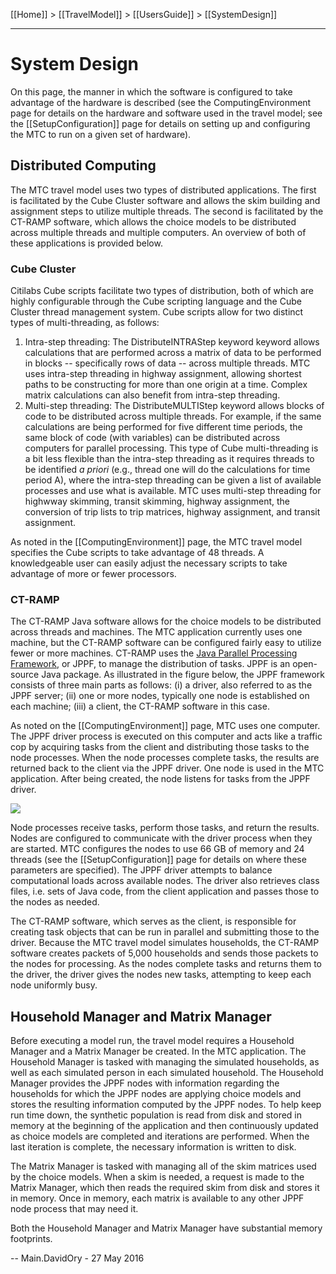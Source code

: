 [[Home]] > [[TravelModel]] > [[UsersGuide]] > [[SystemDesign]]

***

# System Design

On this page, the manner in which the software is configured to take advantage of the hardware is described (see the ComputingEnvironment page for details on the hardware and software used in the travel model; see the [[SetupConfiguration]] page for details on setting up and configuring the MTC to run on a given set of hardware).

## Distributed Computing

The MTC travel model uses two types of distributed applications. The first is facilitated by the Cube Cluster software and allows the skim building and assignment steps to utilize multiple threads. The second is facilitated by the CT-RAMP software, which allows the choice models to be distributed across multiple threads and multiple computers. An overview of both of these applications is provided below.

### Cube Cluster

Citilabs Cube scripts facilitate two types of distribution, both of which are highly configurable through the Cube scripting language and the Cube Cluster thread management system. Cube scripts allow for two distinct types of multi-threading, as follows:
1. Intra-step threading: The DistributeINTRAStep keyword keyword allows calculations that are performed across a matrix of data to be performed in blocks -- specifically rows of data -- across multiple threads. MTC uses intra-step threading in highway assignment, allowing shortest paths to be constructing for more than one origin at a time. Complex matrix calculations can also benefit from intra-step threading.
2. Multi-step threading: The DistributeMULTIStep keyword allows blocks of code to be distributed across multiple threads. For example, if the same calculations are being performed for five different time periods, the same block of code (with variables) can be distributed across computers for parallel processing. This type of Cube multi-threading is a bit less flexible than the intra-step threading as it requires threads to be identified _a priori_ (e.g., thread one will do the calculations for time period A), where the intra-step threading can be given a list of available processes and use what is available. MTC uses multi-step threading for highwway skimming, transit skimming, highway assignment, the conversion of trip lists to trip matrices, highway assignment, and transit assignment.

As noted in the [[ComputingEnvironment]] page, the MTC travel model specifies the Cube scripts to take advantage of 48 threads. A knowledgeable user can easily adjust the necessary scripts to take advantage of more or fewer processors.

### CT-RAMP

The CT-RAMP Java software allows for the choice models to be distributed across threads and machines. The MTC application currently uses one machine, but the CT-RAMP software can be configured fairly easy to utilize fewer or more machines. CT-RAMP uses the [Java Parallel Processing Framework](http://www.jppf.org/), or JPPF, to manage the distribution of tasks. JPPF is an open-source Java package. As illustrated in the figure below, the JPPF framework consists of three main parts as follows: (i) a driver, also referred to as the JPPF server; (ii) one or more nodes, typically one node is established on each machine; (iii) a client, the CT-RAMP software in this case.

As noted on the [[ComputingEnvironment]] page, MTC uses one computer. The JPPF driver process is executed on this computer and acts like a traffic cop by acquiring tasks from the client and distributing those tasks to the node processes. When the node processes complete tasks, the results are returned back to the client via the JPPF driver. One node is used in the MTC application. After being created, the node listens for tasks from the JPPF driver.

![](https://github.com/BayAreaMetro/modeling-website/blob/master/foswiki_imgs/JPPF_Workflow.png)

Node processes receive tasks, perform those tasks, and return the results. Nodes are configured to communicate with the driver process when they are started. MTC configures the nodes to use 66 GB of memory and 24 threads (see the [[SetupConfiguration]] page for details on where these parameters are specified). The JPPF driver attempts to balance computational loads across available nodes. The driver also retrieves class files, i.e. sets of Java code, from the client application and passes those to the nodes as needed.

The CT-RAMP software, which serves as the client, is responsible for creating task objects that can be run in parallel and submitting those to the driver. Because the MTC travel model simulates households, the CT-RAMP software creates packets of 5,000 households and sends those packets to the nodes for processing. As the nodes complete tasks and returns them to the driver, the driver gives the nodes new tasks, attempting to keep each node uniformly busy.

## Household Manager and Matrix Manager

Before executing a model run, the travel model requires a Household Manager and a Matrix Manager be created. In the MTC application. The Household Manager is tasked with managing the simulated households, as well as each simulated person in each simulated household. The Household Manager provides the JPPF nodes with information regarding the households for which the JPPF nodes are applying choice models and stores the resulting information computed by the JPPF nodes. To help keep run time down, the synthetic population is read from disk and stored in memory at the beginning of the application and then continuously updated as choice models are completed and iterations are performed. When the last iteration is complete, the necessary information is written to disk.

The Matrix Manager is tasked with managing all of the skim matrices used by the choice models. When a skim is needed, a request is made to the Matrix Manager, which then reads the required skim from disk and stores it in memory. Once in memory, each matrix is available to any other JPPF node process that may need it.

Both the Household Manager and Matrix Manager have substantial memory footprints.

-- Main.DavidOry - 27 May 2016
